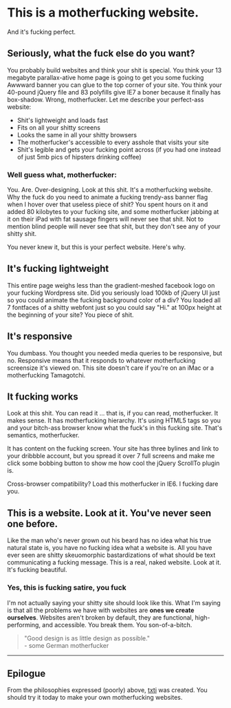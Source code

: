 <!DOCTYPE html>
<html>
<head>
   <body> 
  <h1> <b> This is a motherfucking website. </h1> </b>
	<p> And it's fucking perfect. </p>
	<h2><b>Seriously, what the fuck else do you want? </h2></b>
	<p>You probably build websites and think your shit is special. You think your 13 megabyte parallax-ative home page is going to get you some fucking Awwward banner you can glue to the top corner of your site. You think your 40-pound jQuery file and 83 polyfills give IE7 a boner because it finally has box-shadow. Wrong, motherfucker. Let me describe your perfect-ass website: </p>
      <ul>
          <li>Shit's lightweight and loads fast</li>
          <li>Fits on all your shitty screens</li>
          <li>Looks the same in all your shitty browsers</li>
          <li>The motherfucker's accessible to every asshole that visits your site</li>
          <li>Shit's legible and gets your fucking point across (if you had one instead of just 5mb pics of hipsters drinking coffee)</li>
	</ul>
	
<h3> Well guess what, motherfucker:</h3>
<p>You. Are. Over-designing. Look at this shit. It's a motherfucking website. Why the fuck do you need to animate a fucking trendy-ass banner flag when I hover over that useless piece of shit? You spent hours on it and added 80 kilobytes to your fucking site, and some motherfucker jabbing at it on their iPad with fat sausage fingers will never see that shit. Not to mention blind people will never see that shit, but they don't see any of your shitty shit.</p> 
	You never knew it, but this is your perfect website. Here's why.
<h2>It's fucking lightweight</h2>
   <p>This entire page weighs less than the gradient-meshed facebook logo on your fucking Wordpress site. Did you seriously load 100kb of jQuery UI just so you could animate the fucking background color of a div? You loaded all 7 fontfaces of a shitty webfont just so you could say "Hi." at 100px height at the beginning of your site? You piece of shit.</p>
   
   <h2>It's responsive</h2>
   
   <p>You dumbass. You thought you needed media queries to be responsive, but no. Responsive means that it responds to whatever motherfucking screensize it's viewed on. This site doesn't care if you're on an iMac or a motherfucking Tamagotchi.</p>
   
   <h2>It fucking works</h2>
   
   <p>Look at this shit. You can read it ... that is, if you can read, motherfucker. It makes sense. It has motherfucking hierarchy. It's using HTML5 tags so you and your bitch-ass browser know what the fuck's in this fucking site. That's semantics, motherfucker.</p>
   
   <p>It has content on the fucking screen. Your site has three bylines and link to your dribbble account, but you spread it over 7 full screens and make me click some bobbing button to show me how cool the jQuery ScrollTo plugin is.</p>
   
   <p>Cross-browser compatibility? Load this motherfucker in IE6. I fucking dare you.</p>
   
   <h2>This is a website. Look at it.  You've never seen one before.</h2>
   
   <p>Like the man who's never grown out his beard has no idea what his true natural state is, you have no fucking idea what a website is. All you have ever seen are shitty skeuomorphic bastardizations of what should be text communicating a fucking message. This is a real, naked website. Look at it. It's fucking beautiful.</p>
   
   <h3>Yes, this is fucking satire, you fuck</h3>
   
   <p>I'm not actually saying your shitty site should look like this. What I'm saying is that all the problems we have with websites are <b>ones we create ourselves</b>. Websites aren't broken by default, they are functional, high-performing, and accessible. You break them. You son-of-a-bitch.</p>
   
   <blockquote>"Good design is as little design as possible."<br/>
   - some German motherfucker
	</blockquote>
   <hr>
   
   <h2>Epilogue</h2>
   
   <p>From the philosophies expressed (poorly) above, <a href="http://txti.es/">txti</a> was created. You should try it today to make your own motherfucking websites.</p>
</body>
</html>
